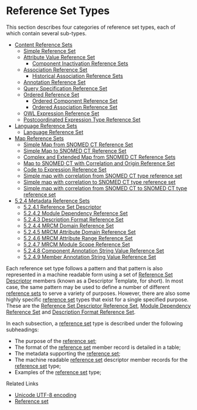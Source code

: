 # Reference Set Types

This section describes four categories of reference set types, each of which contain several sub-types.

* [Content Reference Sets](<5.2.1 content-reference-sets/>)
  * [Simple Reference Set](<5.2.1 content-reference-sets/5.2.1.1-simple-reference-set.md>)
  * [Attribute Value Reference Set](../../5-reference-set-release-files-specification/5.2-reference-set-types/5.2.1-content-reference-sets/5.2.1.3-attribute-value-reference-set/5.2.1.3-attribute-value-reference-set.md)
    * [Component Inactivation Reference Sets](<5.2.3 map-reference-sets/5.2.3.1 simple-map-from-snomed-ct-reference-set/5.2.3.1-component-inactivation-reference-sets.md>)
  * [Association Reference Set](../../5-reference-set-release-files-specification/5.2-reference-set-types/5.2.1-content-reference-sets/5.2.1.4-association-reference-set/)
    * [Historical Association Reference Sets](../../5-reference-set-release-files-specification/5.2-reference-set-types/5.2.1-content-reference-sets/5.2.1.4-association-reference-set/5.2.5.1-historical-association-reference-sets.md)
  * [Annotation Reference Set](<5.2.1 content-reference-sets/5.2.1.6-deprecated-annotation-reference-set.md>)
  * [Query Specification Reference Set](<5.2.1 content-reference-sets/5.2.1.7-query-specification-reference-set.md>)
  * [Ordered Reference Set](../../5-reference-set-release-files-specification/5.2-reference-set-types/5.2.1-content-reference-sets/5.2.1.8-ordered-reference-set/)
    * [Ordered Component Reference Set](../../5-reference-set-release-files-specification/5.2-reference-set-types/5.2.1-content-reference-sets/5.2.1.8-ordered-reference-set/5.2.1.5-ordered-association-reference-set-1.md)
    * [Ordered Association Reference Set](../../5-reference-set-release-files-specification/5.2-reference-set-types/5.2.1-content-reference-sets/5.2.1.8-ordered-reference-set/5.2.1.5-ordered-association-reference-set.md)
  * [OWL Expression Reference Set](<5.2.1 content-reference-sets/5.2.1.9-owl-expression-reference-set.md>)
  * [Postcoordinated Expression Type Reference Set](<5.2.1 content-reference-sets/5.2.1.10-postcoordinated-expression-type-reference-set.md>)
* [Language Reference Sets](<5.2.2 language-reference-sets/>)
  * [Language Reference Set](<5.2.2 language-reference-sets/5.2.2.1-language-reference-set.md>)
* [Map Reference Sets](<5.2.3 map-reference-sets/>)
  * [Simple Map from SNOMED CT Reference Set](<5.2.3 map-reference-sets/5.2.3.1 simple-map-from-snomed-ct-reference-set/5.2.3.1-simple-map-from-snomed-ct-reference-set.md>)
  * [Simple Map to SNOMED CT Reference Set](<5.2.3 map-reference-sets/5.2.3.2-simple-map-to-snomed-ct-reference-set.md>)
  * [Complex and Extended Map from SNOMED CT Reference Sets](<5.2.3 map-reference-sets/5.2.3.3-complex-and-extended-map-from-snomed-ct-reference-sets.md>)
  * [Map to SNOMED CT with Correlation and Origin Reference Set](<5.2.3 map-reference-sets/5.2.3.4-map-to-snomed-ct-with-correlation-and-origin-reference-set.md>)
  * [Code to Expression Reference Set](<5.2.3 map-reference-sets/5.2.3.5-code-to-expression-reference-set.md>)
  * [Simple map with correlation from SNOMED CT type reference set](<5.2.3 map-reference-sets/5.2.3.6-simple-map-with-correlation-from-snomed-ct-type-reference-set.md>)
  * [Simple map with correlation to SNOMED CT type reference set](<5.2.3 map-reference-sets/5.2.3.7-simple-map-with-correlation-to-snomed-ct-type-reference-set.md>)
  * [Simple map with correlation from SNOMED CT to SNOMED CT type reference set](<5.2.3 map-reference-sets/5.2.3.8-simple-map-with-correlation-from-snomed-ct-to-snomed-ct-type-reference-set.md>)
* [5.2.4 Metadata Reference Sets](../../5%20reference-set-release-files-specification/5.2%20reference-set-types/5.2.4-Metadata-Reference-Sets_142120950.html)
  * [5.2.4.1 Reference Set Descriptor](../../5%20reference-set-release-files-specification/5.2%20reference-set-types/5.2.4.1-Reference-Set-Descriptor_28739369.html)
  * [5.2.4.2 Module Dependency Reference Set](../../5%20reference-set-release-files-specification/5.2%20reference-set-types/5.2.4.2-Module-Dependency-Reference-Set_28739379.html)
  * [5.2.4.3 Description Format Reference Set](../../5%20reference-set-release-files-specification/5.2%20reference-set-types/5.2.4.3-Description-Format-Reference-Set_28739380.html)
  * [5.2.4.4 MRCM Domain Reference Set](../../5%20reference-set-release-files-specification/5.2%20reference-set-types/5.2.4.4-MRCM-Domain-Reference-Set_45529893.html)
  * [5.2.4.5 MRCM Attribute Domain Reference Set](../../5%20reference-set-release-files-specification/5.2%20reference-set-types/5.2.4.5-MRCM-Attribute-Domain-Reference-Set_45529894.html)
  * [5.2.4.6 MRCM Attribute Range Reference Set](../../5%20reference-set-release-files-specification/5.2%20reference-set-types/5.2.4.6-MRCM-Attribute-Range-Reference-Set_45529895.html)
  * [5.2.4.7 MRCM Module Scope Reference Set](../../5%20reference-set-release-files-specification/5.2%20reference-set-types/5.2.4.7-MRCM-Module-Scope-Reference-Set_45529896.html)
  * [5.2.4.8 Component Annotation String Value Reference Set](../../5%20reference-set-release-files-specification/5.2%20reference-set-types/5.2.4.8-Component-Annotation-String-Value-Reference-Set_212339752.html)
  * [5.2.4.9 Member Annotation String Value Reference Set](../../5%20reference-set-release-files-specification/5.2%20reference-set-types/5.2.4.9-Member-Annotation-String-Value-Reference-Set_212339754.html)

Each reference set type follows a pattern and that pattern is also represented in a machine readable form using a set of [Reference Set Descriptor](../../5%20reference-set-release-files-specification/5.2%20reference-set-types/5.2.4.1-Reference-Set-Descriptor_28739369.html) members (known as a Descriptor Template, for short). In most case, the same pattern may be used to define a number of different [reference sets](https://confluence.ihtsdotools.org/display/DOCGLOSS/reference+set) to serve a variety of purposes. However, there are also some highly specific [reference set](https://confluence.ihtsdotools.org/display/DOCGLOSS/reference+set) types that exist for a single specified purpose. These are the [Reference Set Descriptor Reference Set](../../5%20reference-set-release-files-specification/5.2%20reference-set-types/5.2.4.1-Reference-Set-Descriptor_28739369.html), [Module Dependency Reference Set](../../5%20reference-set-release-files-specification/5.2%20reference-set-types/5.2.4.2-Module-Dependency-Reference-Set_28739379.html) and [Description Format Reference Set](../../5%20reference-set-release-files-specification/5.2%20reference-set-types/5.2.4.3-Description-Format-Reference-Set_28739380.html).

In each subsection, a [reference set](https://confluence.ihtsdotools.org/display/DOCGLOSS/reference+set) type is described under the following subheadings:

* The purpose of the [reference set](https://confluence.ihtsdotools.org/display/DOCGLOSS/reference+set);
* The format of the [reference set](https://confluence.ihtsdotools.org/display/DOCGLOSS/reference+set) member record is detailed in a table;
* The metadata supporting the [reference set](https://confluence.ihtsdotools.org/display/DOCGLOSS/reference+set);
* The machine readable [reference set](https://confluence.ihtsdotools.org/display/DOCGLOSS/reference+set) descriptor member records for the [reference set](https://confluence.ihtsdotools.org/display/DOCGLOSS/reference+set) type;
* Examples of the [reference set](https://confluence.ihtsdotools.org/display/DOCGLOSS/reference+set) type;

Related Links

* [Unicode UTF-8 encoding](../../5%20reference-set-release-files-specification/5.2%20reference-set-types/Appendix-C.-Unicode-UTF-8-encoding_33490103.html)
* [Reference set](https://confluence.ihtsdotools.org/display/DOCGLOSS/Reference+set)
